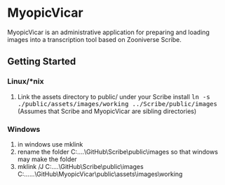 # MyopicVicar

MyopicVicar is an administrative application for preparing and loading images
into a transcription tool based on Zooniverse Scribe.


## Getting Started

### Linux/*nix

1. Link the assets directory to public/ under your Scribe install
       <tt>ln -s ./public/assets/images/working ../Scribe/public/images</tt> 
       (Assumes that Scribe and MyopicVicar are sibling directories)

### Windows

1. in windows use mklink
2. rename the folder C:\....\GitHub\Scribe\public\images so that windows may make the folder
3. mklink /J C:\....\GitHub\Scribe\public\images C:\......\GitHub\MyopicVicar\public\assets\images\working

